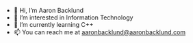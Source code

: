 - 👋 Hi, I’m Aaron Backlund
- 👀 I’m interested in Information Technology
- 🌱 I’m currently learning C++
- 📫 You can reach me at aaronbacklund@aaronbacklund.com
